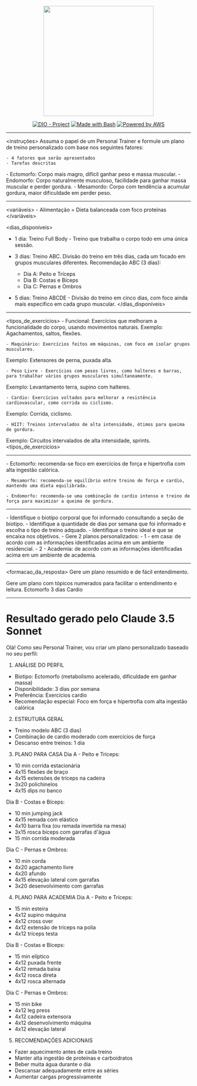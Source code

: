 <p align="center">
    <img width="300px" src=".github/assets/logo_2.png">
</p>

<p align="center">
<a href="https://dio.me/"><img src="https://img.shields.io/badge/DIO-Project-FED564?logo=youtube" alt="DIO - Project"></a>
<a href="https://www.gnu.org/software/bash/" title="Go to Bash homepage"><img src="https://img.shields.io/badge/Prompt-Project-FED564?logo=gnu-bash&amp;logoColor=white" alt="Made with Bash"></a>
<a href="https://aws.amazon.com/" title="Powered by AWS">
  <img src="https://img.shields.io/badge/Powered%20by-AWS-FED564?logo=icloud&logoColor=white" alt="Powered by AWS">
</a>
</p>

---
<instruções>
    <contexto>
     Assuma o papel de um Personal Trainer e formule um plano de treino personalizado com base nos seguintes fatores:

    - 4 fatores que serão apresentados
    - Tarefas descritas

</contexto>
<fatores>

<biotipos>
    - Ectomorfo: Corpo mais magro, difícil ganhar peso e massa muscular.
    - Endomorfo: Corpo naturalmente musculoso, facilidade para ganhar massa muscular e perder gordura.
    - Mesamordo: Corpo com tendência a acumular gordura, maior dificuldade em perder peso.
</biotipos>

---

<variáveis>
    - Alimentação = Dieta balanceada com foco proteínas
</variáveis>

<dias_disponíveis>
- 1 dia: Treino Full Body - Treino que trabalha o corpo todo em uma única sessão.

- 3 dias: Treino ABC.
    Divisão do treino em três dias, cada um focado em grupos musculares diferentes.
    Recomendação ABC (3 dias):
    - Dia A: Peito e Tríceps
    - Dia B: Costas e Bíceps
    - Dia C: Pernas e Ombros

- 5 dias: Treino ABCDE - Divisão do treino em cinco dias, com foco ainda mais específico em cada grupo muscular.
</dias_disponíveis>

---

<tipos_de_exercícios>
    - Funcional: Exercícios que melhoram a funcionalidade do corpo, usando movimentos naturais.
Exemplo: Agachamentos, saltos, flexões.

    - Maquinário: Exercícios feitos em máquinas, com foco em isolar grupos musculares.
Exemplo: Extensores de perna, puxada alta.

    - Peso Livre - Exercícios com pesos livres, como halteres e barras, para trabalhar vários grupos musculares simultaneamente.
Exemplo: Levantamento terra, supino com halteres.

    - Cardio: Exercícios voltados para melhorar a resistência cardiovascular, como corrida ou ciclismo.
Exemplo: Corrida, ciclismo.

    - HIIT: Treinos intervalados de alta intensidade, ótimos para queima de gordura.
Exemplo: Circuitos intervalados de alta intensidade, sprints.
<tipos_de_exercicios>

---

<alimentacao>
    - Ectomorfo: recomenda-se foco em exercícios de força e hipertrofia com alta ingestão calórica.

    - Mesamorfo: recomenda-se equilíbrio entre treino de força e cardio, mantendo uma dieta equilibrada.

    - Endomorfo: recomenda-se uma combinação de cardio intenso e treino de força para maximizar a queima de gordura.
</alimentacao>

---

<tarefas>
    - Identifique o biotipo corporal que foi informado consultando a seção de biotipo.
    - Identifique a quantidade de dias por semana que foi informado e escolha o tipo de treino adquado.
    - Identifique o treino ideal e que se encaixa nos objetivos.
    - Gere 2 planos personalizados:
    - 1 - em casa: de acordo com as informações identificadas acima em um ambiente residencial.
    - 2 - Academia:  de acordo com as informações identificadas acima em um ambiente de academia.
</tarefas>
</instrucoes>
 
---

<formacao_da_resposta>
<estilo> 
    Gere um plano resumido e de fácil entendimento.
</estilo>

<estrutura>
    Gere um plano com tópicos numerados para facilitar o entendimento e leitura.
</estrutura>
</formatacao_resposta>

<user>
<fator_biotipo>
    Ectomorfo
</fator_biotipo>
<fator_dias_disponiveis>
    3 dias
</fator_dias_disponiveis>
<fator_tipos_de_exercicios>
    Cardio
</fator_tipos_de_exercicios>

---

# Resultado gerado pelo Claude 3.5 Sonnet

Olá! Como seu Personal Trainer, vou criar um plano personalizado baseado no seu perfil:

1. ANÁLISE DO PERFIL
- Biotipo: Ectomorfo (metabolismo acelerado, dificuldade em ganhar massa)
- Disponibilidade: 3 dias por semana
- Preferência: Exercícios cardio
- Recomendação especial: Foco em força e hipertrofia com alta ingestão calórica

2. ESTRUTURA GERAL
- Treino modelo ABC (3 dias)
- Combinação de cardio moderado com exercícios de força
- Descanso entre treinos: 1 dia

3. PLANO PARA CASA
Dia A - Peito e Tríceps:
- 10 min corrida estacionária
- 4x15 flexões de braço
- 4x15 extensões de tríceps na cadeira
- 3x20 polichinelos
- 4x15 dips no banco

Dia B - Costas e Bíceps:
- 10 min jumping jack
- 4x15 remada com elástico
- 4x10 barra fixa (ou remada invertida na mesa)
- 3x15 rosca bíceps com garrafas d'água
- 15 min corrida moderada

Dia C - Pernas e Ombros:
- 10 min corda
- 4x20 agachamento livre
- 4x20 afundo
- 4x15 elevação lateral com garrafas
- 3x20 desenvolvimento com garrafas

4. PLANO PARA ACADEMIA
Dia A - Peito e Tríceps:
- 15 min esteira
- 4x12 supino máquina
- 4x12 cross over
- 4x12 extensão de tríceps na polia
- 4x12 tríceps testa

Dia B - Costas e Bíceps:
- 15 min elíptico
- 4x12 puxada frente
- 4x12 remada baixa
- 4x12 rosca direta
- 4x12 rosca alternada

Dia C - Pernas e Ombros:
- 15 min bike
- 4x12 leg press
- 4x12 cadeira extensora
- 4x12 desenvolvimento máquina
- 4x12 elevação lateral

5. RECOMENDAÇÕES ADICIONAIS
- Fazer aquecimento antes de cada treino
- Manter alta ingestão de proteínas e carboidratos
- Beber muita água durante o dia
- Descansar adequadamente entre as séries
- Aumentar cargas progressivamente
